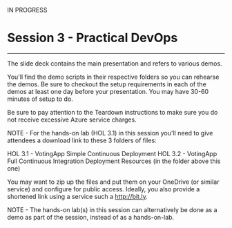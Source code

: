 IN PROGRESS

# Session 3 - Practical DevOps #
---

The slide deck contains the main presentation and refers to various demos.

You'll find the demo scripts in their respective folders so you can rehearse the demos.  Be sure to checkout the setup requirements in each of the demos at least one day before your presentation.  You may have 30-60 minutes of setup to do.

Be sure to pay attention to the Teardown instructions to make sure you do not receive excessive Azure service charges.

NOTE - For the hands-on lab (HOL 3.1) in this session you'll need to give attendees a download link to these 3 folders of files:

HOL 3.1 - VotingApp Simple Continuous Deployment
HOL 3.2 - VotingApp Full Continuous Integration Deployment
Resources (in the folder above this one)

You may want to zip up the files and put them on your OneDrive (or similar service) and configure for public access.  Ideally, you also provide a shortened link using a service such a http://bit.ly.

NOTE - The hands-on lab(s) in this session can alternatively be done as a demo as part of the session, instead of as a hands-on-lab.

